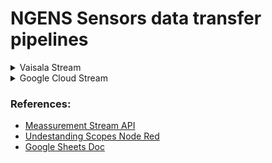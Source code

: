 # NGENS Sensors data transfer pipelines



<details>
  
<summary>Vaisala Stream</summary>

```mermaid
  flowchart TD
    subgraph Vaisala Sensor
        A1[Measurement Stream API]

    end

    subgraph Local
        B1[Node-RED] --> B2[PostgreSQL]

    end

    A1 -->|HTTP GET Response |B1

```

</details>





<details>
<summary>Google Cloud Stream</summary>

```mermaid
  flowchart TD
    subgraph Sensor
        A1[Sensor Collects Data]
    end

    subgraph Google Cloud
        B1[App Script Receiveces Request] --> B2[Google Sheets]
    end

    subgraph Local
        C1[Node-RED] --> C2[PostgreSQL]
    end

    A1 --> |HTTP POST Request|B1
    B1 --> |HTTP POST Request|C1

```
</details>

### References:
  + [Meassurement Stream API](https://api-catalog.eu.platform.xweather.com/docs/Measurement%20stream/stream-api)
  + [Undestanding Scopes Node Red](https://nodered.org/docs/user-guide/context)
  + [Google Sheets Doc](https://developers.google.com/apps-script/reference/spreadsheet/sheet)











